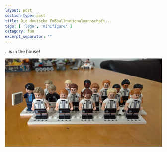 ```yaml
---
layout: post
section-type: post
title: Die deutsche Fußballnationalmannschaft...
tags: [ 'lego', 'minifigure' ]
category: fun
excerpt_separator: ""
---
```


...is in the house!

![LEGO 71014](/img/blog/die-mannschaft-lego.jpg)